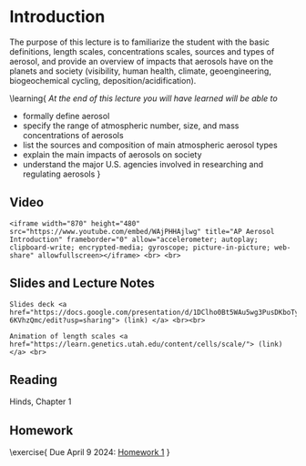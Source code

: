 
# Introduction

The purpose of this lecture is to familiarize the student with the basic definitions, length scales, concentrations scales, sources and types of aerosol, and provide an overview of impacts that aerosols have on the planets and society (visibility, human health, climate, geoengineering, biogeochemical cycling, deposition/acidification). 

\learning{
*At the end of this lecture you will have learned will be able to*
- formally define aerosol
- specify the range of atmospheric number, size, and mass concentrations of aerosols
- list the sources and composition of main atmospheric aerosol types
- explain the main impacts of aerosols on society
- understand the major U.S. agencies involved in researching and regulating aerosols 
}

## Video

~~~
<iframe width="870" height="480" src="https://www.youtube.com/embed/WAjPHHAjlwg" title="AP Aerosol Introduction" frameborder="0" allow="accelerometer; autoplay; clipboard-write; encrypted-media; gyroscope; picture-in-picture; web-share" allowfullscreen></iframe> <br> <br>
~~~

## Slides and Lecture Notes

~~~
Slides deck <a href="https://docs.google.com/presentation/d/1DClho0Bt5WAu5wg3PusDKboTyjevZSs6s0-6KVhzQmc/edit?usp=sharing"> (link) </a> <br><br>
~~~

~~~
Animation of length scales <a href="https://learn.genetics.utah.edu/content/cells/scale/"> (link)</a> <br>
~~~

## Reading
Hinds, Chapter 1

## Homework

\exercise{
Due April 9 2024: [Homework 1](https://docs.google.com/document/d/1vF_-_lYQiCHsr-pJ-S0UpHihkv0AsgQgAnPl_jCY2qc/edit?usp=sharing)
}
